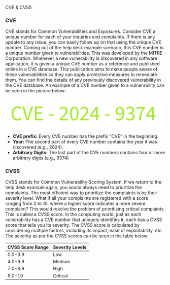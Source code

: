    

CVE & CVSS

### CVE

CVE stands for Common Vulnerabilities and Exposures. Consider CVE a unique number for each of your inquiries and complaints. If there is any update to any issue, you can easily follow up on that using the unique CVE number. Coming out of the help desk example scenario, this CVE number is a unique number given to vulnerabilities. This was developed by the MITRE Corporation. Whenever a new vulnerability is discovered in any software application, it is given a unique CVE number as a reference and published online in a CVE database. This publication aims to make people aware of these vulnerabilities so they can apply protective measures to remediate them. You can find the details of any previously discovered vulnerability in the CVE database. An example of a CVE number given to a vulnerability can be seen in the picture below:

![Sample CEV.](Hacking%20Vault/Attachments/cfb2193e14da4a32b62709aa9a3fb4b9.png)

- **CVE prefix:** Every CVE number has the prefix “CVE” in the beginning.
- **Year:** The second part of every CVE number contains the year it was discovered (e.g., 2024).
- **Arbitrary Digits:** The last part of the CVE numbers contains four or more arbitrary digits (e.g., 9374)

### CVSS

CVSS stands for Common Vulnerability Scoring System. If we return to the help desk example again, you would always need to prioritize the complaints. The most efficient way to prioritize the complaints is by their severity level. What if all your complaints are registered with a score ranging from 0 to 10, where a higher score indicates a more severe complaint? This would resolve the problem of prioritizing critical complaints. This is called a CVSS score. In the computing world, just as each vulnerability has a CVE number that uniquely identifies it, each has a CVSS score that tells you its severity. The CVSS score is calculated by considering multiple factors, including its impact, ease of exploitability, etc. The severity as per the CVSS scores can be seen in the table below:

|CVSS Score Range|Severity Levels|
|---|---|
|0.0-3.9|Low|
|4.0-6.9|Medium|
|7.0-8.9|High|
|9.0-10|Critical|
